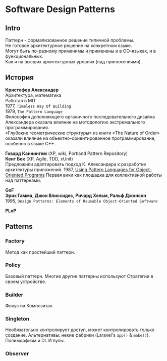 # Software Design Patterns

## Intro
Паттерн - формализованное решение типичной проблемы.\
Не готовое архитектурное решение на конкретном языке.\
Могут быть по-разному применимы и применены и в ОО-языках, и в функциональных.\
Как и на высших архитектурных уровнях (над приложениями).

## История
**Кристофер Александер**\
Архитектура, математика\
Работал в MIT\
1977, `Timeless Way Of Building`\
1979, `The Pattern Language`\
Философия дополняющего органичного последовательного дизайна Александера оказала влияние на методологию экстремального программирования.\
«Глубокие геометрические структуры» из книги «The Nature of Order» оказали влияние на объектно-ориентированное программирование, особенно в языке C++.

**Говард Каннингем** (XP, wiki, Portland Pattern Repository)\
**Кент Бек** (XP, Agile, TDD, xUnit)\
Предложили адаптировать подход К. Александера к разработке архитектуры приложений.
1987, [Using Pattern Languages for Object-Oriented Programs](http://c2.com/doc/oopsla87.html)
Первая вики как площадка для коллективной работы над паттернами.

**GoF\
Эрих Гамма, Джон Влиссидес, Ричард Хельм, Ральф Джонсон**\
1995, `Design Patterns: Elements of Reusable Object-Oriented Software`

**PLoP**

## Patterns

### Factory
Метод как простейший паттерн.

### Policy
Базовый паттерн. Многие другие паттерны используют Стратегии в своем устройстве.

### Builder
Фокус на Композитах.

### Singleton
Необязательно контролирует доступ, может контролировать только создание.
Альтернативы: некие фабрики (Laravel's `app()` & `make()`).
Полиморфизм и DI.
И пулы.

### Observer
